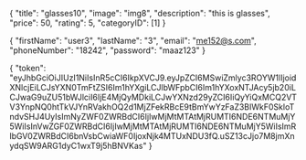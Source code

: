 {
"title": "glasses10",
"image": "img8",
"description": "this is glasses",
"price": 50,
"rating": 5,
"categoryID": [1]
}

{
"firstName": "user3",
"lastName": "3",
"email": "me152@s.com",
"phoneNumber": "18242",
"password": "maaz123"
}

{
"token": "eyJhbGciOiJIUzI1NiIsInR5cCI6IkpXVCJ9.eyJpZCI6MSwiZmlyc3ROYW1lIjoidXNlcjEiLCJsYXN0TmFtZSI6Im1hYXgiLCJlbWFpbCI6Im1hYXoxNTJAcy5jb20iLCJwaG9uZU51bWJlciI6IjE4MjQyMDkiLCJwYXNzd29yZCI6IiQyYiQxMCQ2VTV3YnpNQ0htTkVJYnRVakhOQ2d1MjZFekRBcE9tBmYwYzFaZ3BIWkF0SkloTndvSHJ4UyIsImNyZWF0ZWRBdCI6IjIwMjMtMTAtMjRUMTI6NDE6NTMuMjY5WiIsInVwZGF0ZWRBdCI6IjIwMjMtMTAtMjRUMTI6NDE6NTMuMjY5WiIsImRlbGV0ZWRBdCI6bnVsbCwiaWF0IjoxNjk4MTUxNDU3fQ.uSZ13cJjo7M8jmXnydqSW9ARG1dyC1wxT9j5hBNVKas"
}
